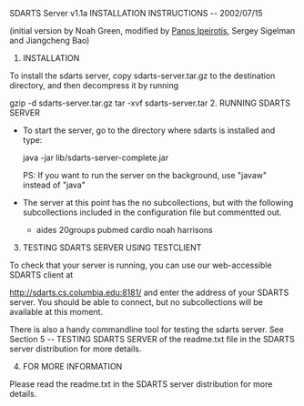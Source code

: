 SDARTS Server v1.1a INSTALLATION INSTRUCTIONS
-- 2002/07/15

(initial version by Noah Green, modified by [Panos Ipeirotis](mailto:pirot@cs.columbia.edu), Sergey Sigelman and Jiangcheng Bao)

1. INSTALLATION

To install the sdarts server, copy sdarts-server.tar.gz to the destination directory, and then decompress it by running

  gzip -d sdarts-server.tar.gz
  tar -xvf sdarts-server.tar
2. RUNNING SDARTS SERVER

 * To start the server, go to the directory where sdarts is installed and type:

   java -jar lib/sdarts-server-complete.jar

   PS: If you want to run the server on the background, use "javaw" instead of "java"

 * The server at this point has the no subcollections, but with the following subcollections included in the configuration file but commentted out.
    * aides
     20groups
     pubmed
     cardio
     noah
     harrisons
3. TESTING SDARTS SERVER USING TESTCLIENT

To check that your server is running, you can use our web-accessible SDARTS client at

  http://sdarts.cs.columbia.edu:8181/
and enter the address of your SDARTS server. You should be able to connect, but no subcollections will be available at this moment.

There is also a handy commandline tool for testing the sdarts server. See Section 5 -- TESTING SDARTS SERVER of the readme.txt file in the SDARTS server distribution for more details.

4. FOR MORE INFORMATION

Please read the readme.txt in the SDARTS server distribution for more details.